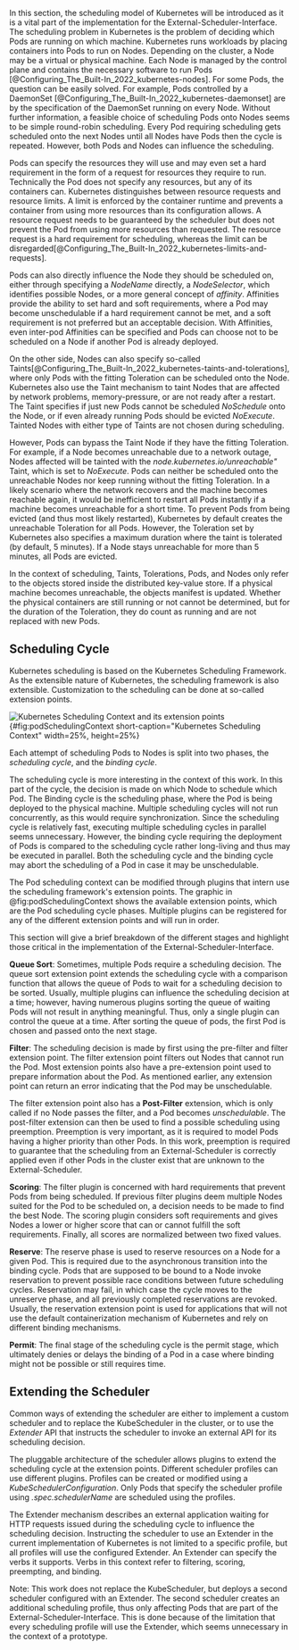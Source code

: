 In this section, the scheduling model of Kubernetes will be introduced as it is a vital part of the implementation for the External-Scheduler-Interface. The scheduling problem in Kubernetes is the problem of deciding which Pods are running on which machine. Kubernetes runs workloads by placing containers into Pods to run on Nodes. Depending on the cluster, a Node may be a virtual or physical machine. Each Node is managed by the control plane and contains the necessary software to run Pods [@Configuring_The_Built-In_2022_kubernetes-nodes]. For some Pods, the question can be easily solved. For example, Pods controlled by a DaemonSet [@Configuring_The_Built-In_2022_kubernetes-daemonset] are by the specification of the DaemonSet running on every Node. Without further information, a feasible choice of scheduling Pods onto Nodes seems to be simple round-robin scheduling. Every Pod requiring scheduling gets scheduled onto the next Nodes until all Nodes have Pods then the cycle is repeated. However, both Pods and Nodes can influence the scheduling. 

Pods can specify the resources they will use and may even set a hard requirement in the form of a request for resources they require to run. Technically the Pod does not specify any resources, but any of its containers can. Kubernetes distinguishes between resource requests and resource limits. A limit is enforced by the container runtime and prevents a container from using more resources than its configuration allows. A resource request needs to be guaranteed by the scheduler but does not prevent the Pod from using more resources than requested. The resource request is a hard requirement for scheduling, whereas the limit can be disregarded[@Configuring_The_Built-In_2022_kubernetes-limits-and-requests].

Pods can also directly influence the Node they should be scheduled on, either through specifying a *NodeName* directly, a *NodeSelector*, which identifies possible Nodes, or a more general concept of *affinity*. 
Affinities provide the ability to set hard and soft requirements, where a Pod may become unschedulable if a hard requirement cannot be met, and a soft requirement is not preferred but an acceptable decision. With Affinities, even inter-pod Affinities can be specified and Pods can choose not to be scheduled on a Node if another Pod is already deployed. 

On the other side, Nodes can also specify so-called Taints[@Configuring_The_Built-In_2022_kubernetes-taints-and-tolerations], where only Pods with the fitting Toleration can be scheduled onto the Node. Kubernetes also use the Taint mechanism to taint Nodes that are affected by network problems, memory-pressure, or are not ready after a restart. The Taint specifies if just new Pods cannot be scheduled *NoSchedule* onto the Node, or if even already running Pods should be evicted *NoExecute*. Tainted Nodes with either type of Taints are not chosen during scheduling.

However, Pods can bypass the Taint Node if they have the fitting Toleration. For example, if a Node becomes unreachable due to a network outage, Nodes affected will be tainted with the *node.kubernetes.io/unreachable"* Taint, which is set to *NoExecute*. Pods can neither be scheduled onto the unreachable Nodes nor keep running without the fitting Toleration. In a likely scenario where the network recovers and the machine becomes reachable again, it would be inefficient to restart all Pods instantly if a machine becomes unreachable for a short time. To prevent Pods from being evicted (and thus most likely restarted), Kubernetes by default creates the unreachable Toleration for all Pods. However, the Toleration set by Kubernetes also specifies a maximum duration where the taint is tolerated (by default, 5 minutes). If a Node stays unreachable for more than 5 minutes, all Pods are evicted.

In the context of scheduling, Taints, Tolerations, Pods, and Nodes only refer to the objects stored inside the distributed key-value store. If a physical machine becomes unreachable, the objects manifest is updated. Whether the physical containers are still running or not cannot be determined, but for the duration of the Toleration, they do count as running and are not replaced with new Pods.

## Scheduling Cycle
Kubernetes scheduling is based on the Kubernetes Scheduling Framework. As the extensible nature of Kubernetes, the scheduling framework is also extensible. Customization to the scheduling can be done at so-called extension points. 

![Kubernetes Scheduling Context and its extension points](graphics/scheduling-framework-extensions.png){#fig:podSchedulingContext short-caption="Kubernetes Scheduling Context" width=25%, height=25%}

Each attempt of scheduling Pods to Nodes is split into two phases, the *scheduling cycle*, and the *binding cycle*.

The scheduling cycle is more interesting in the context of this work. In this part of the cycle, the decision is made on which Node to schedule which Pod. The Binding cycle is the scheduling phase, where the Pod is being deployed to the physical machine. Multiple scheduling cycles will not run concurrently, as this would require synchronization. Since the scheduling cycle is relatively fast, executing multiple scheduling cycles in parallel seems unnecessary. However, the binding cycle requiring the deployment of Pods is compared to the scheduling cycle rather long-living and thus may be executed in parallel. Both the scheduling cycle and the binding cycle may abort the scheduling of a Pod in case it may be unschedulable.

The Pod scheduling context can be modified through plugins that intern use the scheduling framework's extension points. The graphic in @fig:podSchedulingContext shows the available extension points, which are the Pod scheduling cycle phases. Multiple plugins can be registered for any of the different extension points and will run in order. 

This section will give a brief breakdown of the different stages and highlight those critical in the implementation of the External-Scheduler-Interface.

**Queue Sort**: Sometimes, multiple Pods require a scheduling decision. The queue sort extension point extends the scheduling cycle with a comparison function that allows the queue of Pods to wait for a scheduling decision to be sorted. Usually, multiple plugins can influence the scheduling decision at a time; however, having numerous plugins sorting the queue of waiting Pods will not result in anything meaningful. Thus, only a single plugin can control the queue at a time. After sorting the queue of pods, the first Pod is chosen and passed onto the next stage.


**Filter**: The scheduling decision is made by first using the pre-filter and filter extension point. The filter extension point filters out Nodes that cannot run the Pod. Most extension points also have a pre-extension point used to prepare information about the Pod. As mentioned earlier, any extension point can return an error indicating that the Pod may be unschedulable.

The filter extension point also has a **Post-Filter** extension, which is only called if no Node passes the filter, and a Pod becomes *unschedulable*. The post-filter extension can then be used to find a possible scheduling using preemption. Preemption is very important, as it is required to model Pods having a higher priority than other Pods. In this work, preemption is required to guarantee that the scheduling from an External-Scheduler is correctly applied even if other Pods in the cluster exist that are unknown to the External-Scheduler.

**Scoring**: The filter plugin is concerned with hard requirements that prevent Pods from being scheduled. If previous filter plugins deem multiple Nodes suited for the Pod to be scheduled on, a decision needs to be made to find the best Node. The scoring plugin considers soft requirements and gives Nodes a lower or higher score that can or cannot fulfill the soft requirements. Finally, all scores are normalized between two fixed values.

**Reserve**: The reserve phase is used to reserve resources on a Node for a given Pod. This is required due to the asynchronous transition into the binding cycle. Pods that are supposed to be bound to a Node invoke reservation to prevent possible race conditions between future scheduling cycles. Reservation may fail, in which case the cycle moves to the unreserve phase, and all previously completed reservations are revoked. Usually, the reservation extension point is used for applications that will not use the default containerization mechanism of Kubernetes and rely on different binding mechanisms.

**Permit**: The final stage of the scheduling cycle is the permit stage, which ultimately denies or delays the binding of a Pod in a case where binding might not be possible or still requires time.

## Extending the Scheduler

Common ways of extending the scheduler are either to implement a custom scheduler and to replace the KubeScheduler in the cluster,
or to use the *Extender* API that instructs the scheduler to invoke an external API for its scheduling decision.

The pluggable architecture of the scheduler allows plugins to extend the scheduling cycle at the extension points. Different scheduler profiles can use different plugins. Profiles can be created or modified using a *KubeSchedulerConfiguration*. Only Pods that specify the scheduler profile using *.spec.schedulerName* are scheduled using the profiles.

The Extender mechanism describes an external application waiting for HTTP requests issued during the scheduling cycle to influence the scheduling decision. Instructing the scheduler to use an Extender in the current implementation of Kubernetes is not limited to a specific profile, but all profiles will use the configured Extender. An Extender can specify the verbs it supports. Verbs in this context refer to filtering, scoring, preempting, and binding.

Note: This work does not replace the KubeScheduler, but deploys a second scheduler configured with an Extender. The second scheduler creates an additional scheduling profile, thus only affecting Pods that are part of the External-Scheduler-Interface. This is done because of the limitation that every scheduling profile will use the Extender, which seems unnecessary in the context of a prototype.